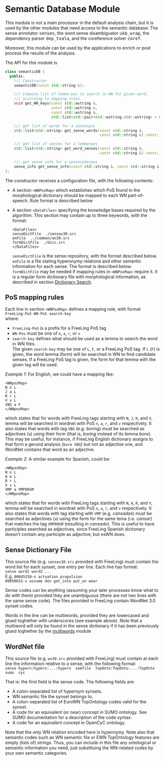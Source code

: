
# Semantic Database Module 

This module is not a main processor in the default analysis chain, but it is used by the other modules that need access to the semantic database: The sense annotator <tt>senses</tt>, the word sense disambiguator <tt>ukb_wrap</tt>, the dependency parser <tt>dep_txala</tt>, and the coreference solver <tt>coref</tt>.

Moreover, this module can be used by the applications to enrich or post process the results of the analysis.

The API for this module is

```C++
class semanticDB {
  public:
    /// Constructor
    semanticDB(const std::string &); 

    /// Compute list of lemma-pos to search in WN for given word,
    /// according to mapping rules.
    void get_WN_keys(const std::wstring &, 
                     const std::wstring &, 
                     const std::wstring &,
                     std::list<std::pair<std::wstring,std::wstring> > &) const;

    /// get list of words for a sense+pos
    std::list<std::string> get_sense_words(const std::string &, 
                                           const std::string &) const;

    /// get list of senses for a lemma+pos
    std::list<std::string> get_word_senses(const std::string &, 
                                           const std::string &) const;

    /// get sense info for a sensecode+pos
    sense_info get_sense_info(const std::string &, const std::string &) const;
};
```

The constructor receives a configuration file, with the following contents:

*   A section `<WNPosMap>` which establishes which PoS found in the morphological dictionary should be mapped to each WN part-of-speech. Rule format is described below

*   A section `<DataFiles>` specifying the knowledge bases required by the algorithm. This section may contain up to three keywords, with the format:
    ```
    <DataFiles>
    senseDictFile  ./senses30.src
    wnFile  ../common/wn30.src
    formDictFile  ./dicc.src
    </DataFiles>
    ```

    `senseDictFile` is the sense repository, with the format described below.  
    `wnFile` is a file stating hyperonymy relations and other semantic information for each sense. The format is described below.  
    `formDictFile` may be needed if mapping rules in `<WNPosMap>` require it. It is a regular form dictionary file with morphological information, as described in section [Dictionary Search](dictionary.md).

## PoS mapping rules 

Each line in section `<WNPosMap>` defines a mapping rule, with format  
`FreeLing-PoS WN-PoS search-key`  
where:
* `FreeLing-PoS` is a prefix for a FreeLing PoS tag
* `WN-Pos` must be one of `n`, `a`, `r`, or `v`
* `search-key` defines what should be used as a lemma to search the word in WN files.   
   The given `search-key` may be one of `L`, `F`, or a FreeLing PoS tag. If `L` (`F`) is given, the word lemma (form) will be searched in WN to find candidate senses. If a FreeLing PoS tag is given, the form for that lemma with the given tag will be used.

*Example 1:* For English, we could have a mapping like:
```
<WNposMap>
N n L
J a L
R r L
V v L
VBG a F
</WNposMap>
```
which states that for words with FreeLing tags starting with `N`, `J`, `R`, and `V`, lemma will be searched in wordnet with PoS `n`, `a`, `r`, and `v` respectively. It also states that words with tag `VBG` (e.g. _boring_) must be searched as adjectives (`a`) using their form (that is, _boring_ instead of its lemma _bore_). This may be useful, for instance, if FreeLing English dictionary assigns to that form a gerund analysis (`bore VBG`) but not an adjective one, and WordNet contains that word as an adjective.

*Example 2:* A similar example for Spanish, could be:
```
<WNposMap>
N n L
A a L
R r L
V v L
VMP a VMP00SM
</WNposMap>
```
which states that for words with FreeLing tags starting with `N`, `A`, `R`, and `V`, lemma will be searched in wordnet with PoS `n`, `a`, `r`, and `v` respectively. It also states that words with tag starting with `VMP` (e.g. _cansadas_) must be searched as adjectives (`a`) using the form for the same lema (i.e. _cansar_) that matches the tag `VMP00SM` (resulting in _cansado_). This is useful to have participles searched as adjectives, since FreeLing Spanish dictionary doesn't contain any participle as adjective, but esWN does.

## Sense Dictionary File 

This source file (e.g. `senses30.src` provided with FreeLing) must contain the word list for each synset, one entry per line. 
Each line has format:   
`sense word1 word2 ...`   
E.g. 
`00045250-n actuation propulsion`   
`00050652-v assume don get_into put_on wear`

Sense codes can be anything (assuming your later processes know what to do with them) provided they are unambiguous (there are not two lines with the same sense code). The files provided in FreeLing contain WordNet 3.0 synset codes.

Words in the line can be multiwords, provided they are lowercased and glued toghether with underscores (see example above). Note that a multiword will only be found in the sense dictionary if it has been previously glued toghether by the [multiwords](locutions.md) module



## WordNet file 

This source file (e.g. `wn30.src` provided with FreeLing) must contain at each line the information relative to a sense, with the following format:  
`sense hypern:hypern:...:hypern  semfile  TopOnto:TopOnto:...:TopOnto  sumo  cyc`

That is: the first field is the sense code. The following fields are:

*   A colon-separated list of hypernym synsets.
*   WN semantic file the synset belongs to.
*   A colon-separated list of EuroWN TopOntology codes valid for the synset.
*   A code for an equivalent (or near) concept in SUMO ontology. See SUMO documentation for a description of the code syntax.
*   A code for an equivalent concept in OpenCyC ontology.

Note that the only WN relation encoded here is hypernymy. Note also that semantic codes such as WN semantic file or EWN TopOntology features are simply (lists of) strings. Thus, you can include in this file any ontological or semantic information you need, just substituing the WN-related codes by your own semantic categories.
